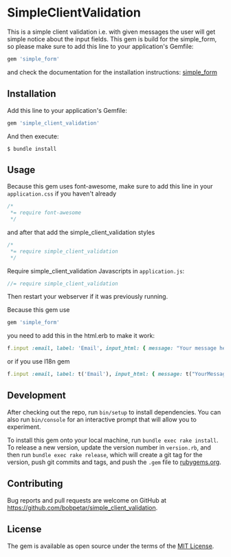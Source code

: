 # SimpleClientValidation

This is a simple client validation i.e. with given messages the user will get simple notice about the input fields.
This gem is build for the simple_form, so please make sure to add this line to your application's Gemfile:
```ruby
gem 'simple_form'
```
and check the documentation for the installation instructions:
[simple_form](https://github.com/plataformatec/simple_form)

## Installation

Add this line to your application's Gemfile:

```ruby
gem 'simple_client_validation'
```

And then execute:

    $ bundle install

## Usage

Because this gem uses font-awesome, make sure to add this line in your `application.css` if you haven't already

```css
/*
 *= require font-awesome
 */
```
and after that add the simple_client_validation styles
```css
/*
 *= require simple_client_validation
 */
```
Require simple_client_validation Javascripts in `application.js`:

```js
//= require simple_client_validation
```
Then restart your webserver if it was previously running.

Because this gem use
```ruby
gem 'simple_form'
```
you need to add this in the html.erb to make it work:
```ruby
f.input :email, label: 'Email', input_html: { message: "Your message here" }
```
or if you use I18n gem
```ruby
f.input :email, label: t('Email'), input_html: { message: t("YourMessageHere") }
```

## Development

After checking out the repo, run `bin/setup` to install dependencies. You can also run `bin/console` for an interactive prompt that will allow you to experiment.

To install this gem onto your local machine, run `bundle exec rake install`. To release a new version, update the version number in `version.rb`, and then run `bundle exec rake release`, which will create a git tag for the version, push git commits and tags, and push the `.gem` file to [rubygems.org](https://rubygems.org).

## Contributing

Bug reports and pull requests are welcome on GitHub at https://github.com/bobpetar/simple_client_validation.


## License

The gem is available as open source under the terms of the [MIT License](http://opensource.org/licenses/MIT).
